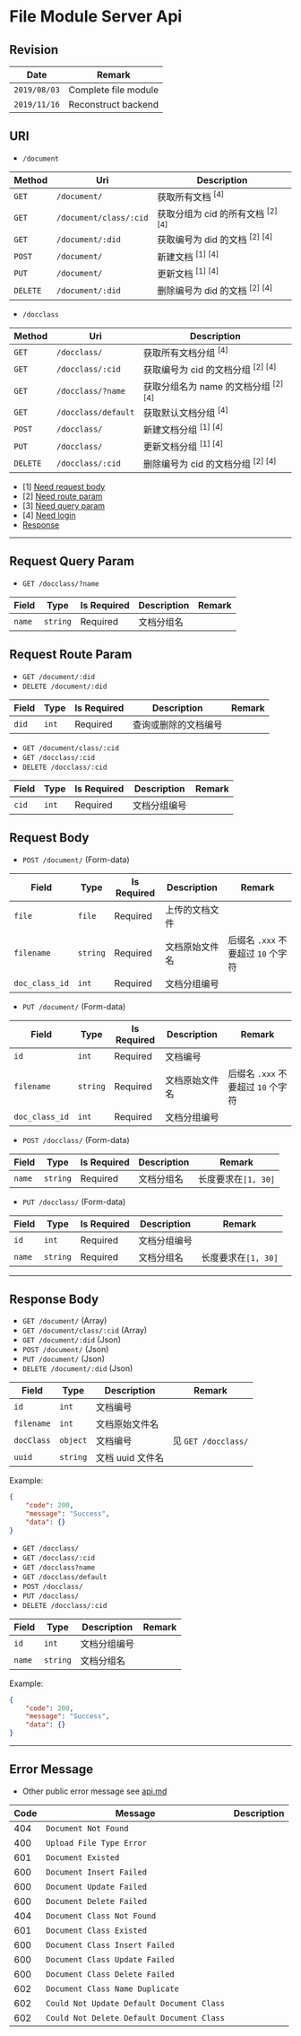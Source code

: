 # File Module Server Api

## Revision

|Date|Remark|
|--|--|
|`2019/08/03`|Complete file module|
|`2019/11/16`|Reconstruct backend|

## URI

+ `/document`

|Method|Uri|Description|
|--|--|--|
|`GET`|`/document/`|获取所有文档 <sup>[4]</sup>|
|`GET`|`/document/class/:cid`|获取分组为 cid 的所有文档 <sup>[2] [4]</sup>|
|`GET`|`/document/:did`|获取编号为 did 的文档 <sup>[2] [4]</sup>|
|`POST`|`/document/`|新建文档 <sup>[1] [4]</sup>|
|`PUT`|`/document/`|更新文档 <sup>[1] [4]</sup>|
|`DELETE`|`/document/:did`|删除编号为 did 的文档 <sup>[2] [4]</sup>|

+ `/docclass`

|Method|Uri|Description|
|--|--|--|
|`GET`|`/docclass/`|获取所有文档分组 <sup>[4]</sup>|
|`GET`|`/docclass/:cid`|获取编号为 cid 的文档分组 <sup>[2] [4]</sup>|
|`GET`|`/docclass/?name`|获取分组名为 name 的文档分组 <sup>[2] [4]</sup>|
|`GET`|`/docclass/default`|获取默认文档分组 <sup>[4]</sup>|
|`POST`|`/docclass/`|新建文档分组 <sup>[1] [4]</sup>|
|`PUT`|`/docclass/`|更新文档分组 <sup>[1] [4]</sup>|
|`DELETE`|`/docclass/:cid`|删除编号为 cid 的文档分组 <sup>[2] [4]</sup>|

+ [1] [Need request body](https://github.com/Aoi-hosizora/Biji_BackEnd/blob/master/docs/document.md#request-body)
+ [2] [Need route param](https://github.com/Aoi-hosizora/Biji_BackEnd/blob/master/docs/document.md#request-route-param)
+ [3] [Need query param](https://github.com/Aoi-hosizora/Biji_BackEnd/blob/master/docs/document.md#request-query-param)
+ [4] [Need login](https://github.com/Aoi-hosizora/Biji_BackEnd/blob/master/docs/document.md#request-header)
+ [Response](https://github.com/Aoi-hosizora/Biji_BackEnd/blob/master/docs/document.md#response-body)

---

## Request Query Param

+ `GET /docclass/?name`

|Field|Type|Is Required|Description|Remark|
|--|--|--|--|--|
|`name`|`string`|Required|文档分组名||

## Request Route Param

+ `GET /document/:did`
+ `DELETE /document/:did`

|Field|Type|Is Required|Description|Remark|
|--|--|--|--|--|
|`did`|`int`|Required|查询或删除的文档编号||

+ `GET /document/class/:cid`
+ `GET /docclass/:cid`
+ `DELETE /docclass/:cid`

|Field|Type|Is Required|Description|Remark|
|--|--|--|--|--|
|`cid`|`int`|Required|文档分组编号||

## Request Body

+ `POST /document/` (Form-data)

|Field|Type|Is Required|Description|Remark|
|--|--|--|--|--|
|`file`|`file`|Required|上传的文档文件||
|`filename`|`string`|Required|文档原始文件名|后缀名 `.xxx` 不要超过 `10` 个字符|
|`doc_class_id`|`int`|Required|文档分组编号||

+ `PUT /document/` (Form-data)

|Field|Type|Is Required|Description|Remark|
|--|--|--|--|--|
|`id`|`int`|Required|文档编号||
|`filename`|`string`|Required|文档原始文件名|后缀名 `.xxx` 不要超过 `10` 个字符|
|`doc_class_id`|`int`|Required|文档分组编号||

+ `POST /docclass/` (Form-data)

|Field|Type|Is Required|Description|Remark|
|--|--|--|--|--|
|`name`|`string`|Required|文档分组名|长度要求在`[1, 30]`|

+ `PUT /docclass/` (Form-data)

|Field|Type|Is Required|Description|Remark|
|--|--|--|--|--|
|`id`|`int`|Required|文档分组编号||
|`name`|`string`|Required|文档分组名|长度要求在`[1, 30]`|

---

## Response Body

+ `GET /document/` (Array)
+ `GET /document/class/:cid` (Array)
+ `GET /document/:did` (Json)
+ `POST /document/` (Json)
+ `PUT /document/` (Json)
+ `DELETE /document/:did` (Json)

|Field|Type|Description|Remark|
|--|--|--|--|
|`id`|`int`|文档编号||
|`filename`|`int`|文档原始文件名||
|`docClass`|`object`|文档编号|见 `GET /docclass/`|
|`uuid`|`string`|文档 uuid 文件名||

Example:

```json
{
    "code": 200,
    "message": "Success",
    "data": {}
}
```

+ `GET /docclass/`
+ `GET /docclass/:cid`
+ `GET /docclass?name`
+ `GET /docclass/default`
+ `POST /docclass/`
+ `PUT /docclass/`
+ `DELETE /docclass/:cid`

|Field|Type|Description|Remark|
|--|--|--|--|
|`id`|`int`|文档分组编号||
|`name`|`string`|文档分组名||

Example:

```json
{
    "code": 200,
    "message": "Success",
    "data": {}
}
```

---

## Error Message

+ Other public error message see [api.md](https://github.com/Aoi-hosizora/Biji_BackEnd/blob/master/docs/api.md)

|Code|Message|Description|
|--|--|--|
|404|`Document Not Found`||
|400|`Upload File Type Error`||
|601|`Document Existed`||
|600|`Document Insert Failed`||
|600|`Document Update Failed`||
|600|`Document Delete Failed`||
|404|`Document Class Not Found`||
|601|`Document Class Existed`||
|600|`Document Class Insert Failed`||
|600|`Document Class Update Failed`||
|600|`Document Class Delete Failed`||
|602|`Document Class Name Duplicate`||
|602|`Could Not Update Default Document Class`||
|602|`Could Not Delete Default Document Class`||

